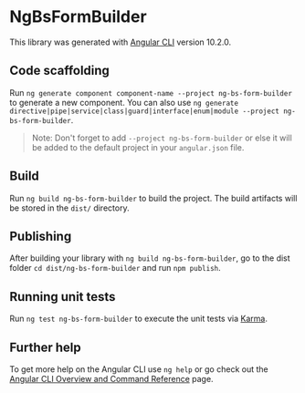 # NgBsFormBuilder

This library was generated with [Angular CLI](https://github.com/angular/angular-cli) version 10.2.0.

## Code scaffolding

Run `ng generate component component-name --project ng-bs-form-builder` to generate a new component. You can also use `ng generate directive|pipe|service|class|guard|interface|enum|module --project ng-bs-form-builder`.
> Note: Don't forget to add `--project ng-bs-form-builder` or else it will be added to the default project in your `angular.json` file. 

## Build

Run `ng build ng-bs-form-builder` to build the project. The build artifacts will be stored in the `dist/` directory.

## Publishing

After building your library with `ng build ng-bs-form-builder`, go to the dist folder `cd dist/ng-bs-form-builder` and run `npm publish`.

## Running unit tests

Run `ng test ng-bs-form-builder` to execute the unit tests via [Karma](https://karma-runner.github.io).

## Further help

To get more help on the Angular CLI use `ng help` or go check out the [Angular CLI Overview and Command Reference](https://angular.io/cli) page.
